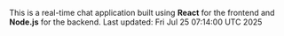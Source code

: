 This is a real-time chat application built using **React** for the frontend and **Node.js** for the backend.
Last updated: Fri Jul 25 07:14:00 UTC 2025
